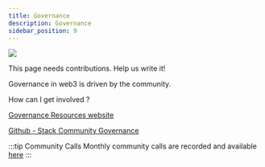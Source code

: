 ```yaml
---
title: Governance
description: Governance
sidebar_position: 9
---
```


![](/img/stacks-governance.png)

This page needs contributions. Help us write it!

Governance in web3 is driven by the community.

How can I get involved ?

[Governance Resources website](https://resources.stacksgov.com)

[Github - Stack Community Governance](https://github.com/stacksgov)

:::tip Community Calls Monthly community calls are recorded and available [here](https://www.youtube.com/playlist?list=PLg717Ri_rTnwwYjQYlc7rIP6x2FaTNn7f) :::
